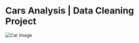 # Cars Analysis | Data Cleaning Project

![Car Image](https://github.com/user-attachments/assets/f83f11a8-251f-49eb-9d96-930cfc589fd4)

